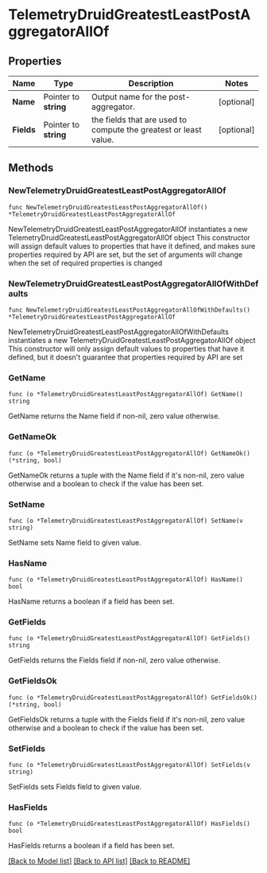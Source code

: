 # TelemetryDruidGreatestLeastPostAggregatorAllOf

## Properties

Name | Type | Description | Notes
------------ | ------------- | ------------- | -------------
**Name** | Pointer to **string** | Output name for the post-aggregator. | [optional] 
**Fields** | Pointer to **string** | the fields that are used to compute the greatest or least value. | [optional] 

## Methods

### NewTelemetryDruidGreatestLeastPostAggregatorAllOf

`func NewTelemetryDruidGreatestLeastPostAggregatorAllOf() *TelemetryDruidGreatestLeastPostAggregatorAllOf`

NewTelemetryDruidGreatestLeastPostAggregatorAllOf instantiates a new TelemetryDruidGreatestLeastPostAggregatorAllOf object
This constructor will assign default values to properties that have it defined,
and makes sure properties required by API are set, but the set of arguments
will change when the set of required properties is changed

### NewTelemetryDruidGreatestLeastPostAggregatorAllOfWithDefaults

`func NewTelemetryDruidGreatestLeastPostAggregatorAllOfWithDefaults() *TelemetryDruidGreatestLeastPostAggregatorAllOf`

NewTelemetryDruidGreatestLeastPostAggregatorAllOfWithDefaults instantiates a new TelemetryDruidGreatestLeastPostAggregatorAllOf object
This constructor will only assign default values to properties that have it defined,
but it doesn't guarantee that properties required by API are set

### GetName

`func (o *TelemetryDruidGreatestLeastPostAggregatorAllOf) GetName() string`

GetName returns the Name field if non-nil, zero value otherwise.

### GetNameOk

`func (o *TelemetryDruidGreatestLeastPostAggregatorAllOf) GetNameOk() (*string, bool)`

GetNameOk returns a tuple with the Name field if it's non-nil, zero value otherwise
and a boolean to check if the value has been set.

### SetName

`func (o *TelemetryDruidGreatestLeastPostAggregatorAllOf) SetName(v string)`

SetName sets Name field to given value.

### HasName

`func (o *TelemetryDruidGreatestLeastPostAggregatorAllOf) HasName() bool`

HasName returns a boolean if a field has been set.

### GetFields

`func (o *TelemetryDruidGreatestLeastPostAggregatorAllOf) GetFields() string`

GetFields returns the Fields field if non-nil, zero value otherwise.

### GetFieldsOk

`func (o *TelemetryDruidGreatestLeastPostAggregatorAllOf) GetFieldsOk() (*string, bool)`

GetFieldsOk returns a tuple with the Fields field if it's non-nil, zero value otherwise
and a boolean to check if the value has been set.

### SetFields

`func (o *TelemetryDruidGreatestLeastPostAggregatorAllOf) SetFields(v string)`

SetFields sets Fields field to given value.

### HasFields

`func (o *TelemetryDruidGreatestLeastPostAggregatorAllOf) HasFields() bool`

HasFields returns a boolean if a field has been set.


[[Back to Model list]](../README.md#documentation-for-models) [[Back to API list]](../README.md#documentation-for-api-endpoints) [[Back to README]](../README.md)



